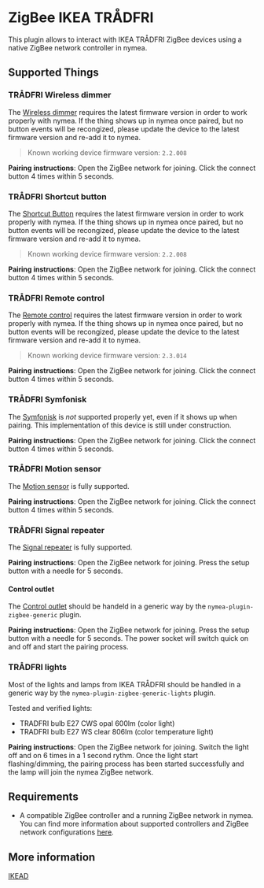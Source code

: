 # ZigBee IKEA TRÅDFRI

This plugin allows to interact with IKEA TRÅDFRI ZigBee devices using a native ZigBee network controller in nymea.

## Supported Things

### TRÅDFRI Wireless dimmer

The [Wireless dimmer](https://www.ikea.com/us/en/p/tradfri-wireless-dimmer-white-10408598/) requires the latest firmware version in order to work properly with nymea. If the thing shows up in nymea once paired, but no button events will be recongized, please update the device to the latest firmware version and re-add it to nymea.

> Known working device firmware version: `2.2.008`

**Pairing instructions**: Open the ZigBee network for joining. Click the connect button 4 times within 5 seconds.


### TRÅDFRI Shortcut button

The [Shortcut Button](https://www.ikea.com/us/en/p/tradfri-shortcut-button-white-20356382/) requires the latest firmware version in order to work properly with nymea. If the thing shows up in nymea once paired, but no button events will be recongized, please update the device to the latest firmware version and re-add it to nymea.

> Known working device firmware version: `2.2.008`

**Pairing instructions**: Open the ZigBee network for joining. Click the connect button 4 times within 5 seconds.


### TRÅDFRI Remote control

The [Remote control](https://www.ikea.com/us/en/p/tradfri-remote-control-00443130/) requires the latest firmware version in order to work properly with nymea. If the thing shows up in nymea once paired, but no button events will be recongized, please update the device to the latest firmware version and re-add it to nymea.

> Known working device firmware version: `2.3.014`

**Pairing instructions**: Open the ZigBee network for joining. Click the connect button 4 times within 5 seconds.



### TRÅDFRI Symfonisk

The [Symfonisk](https://www.ikea.com/us/en/p/symfonisk-sound-remote-white-20370482/) is *not* supported properly yet, even if it shows up when pairing. This implementation of this device is still under construction.

**Pairing instructions**: Open the ZigBee network for joining. Click the connect button 4 times within 5 seconds.



### TRÅDFRI Motion sensor

The [Motion sensor](https://www.ikea.com/us/en/p/tradfri-wireless-motion-sensor-white-60377655/) is fully supported.

**Pairing instructions**: Open the ZigBee network for joining. Click the connect button 4 times within 5 seconds.



### TRÅDFRI Signal repeater

The [Signal repeater](https://www.ikea.com/us/en/p/tradfri-signal-repeater-30400407/) is fully supported.

**Pairing instructions**: Open the ZigBee network for joining. Press the setup button with a needle for 5 seconds.



#### Control outlet

The [Control outlet](https://www.ikea.com/us/en/p/tradfri-wireless-control-outlet-30356169/) should be handeld in a generic way by the `nymea-plugin-zigbee-generic` plugin.

**Pairing instructions**: Open the ZigBee network for joining. Press the setup button with a needle for 5 seconds. The power socket will switch quick on and off and start the pairing process.



### TRÅDFRI lights

Most of the lights and lamps from IKEA TRÅDFRI should be handled in a generic way by the `nymea-plugin-zigbee-generic-lights` plugin.

Tested and verified lights:

* TRADFRI bulb E27 CWS opal 600lm (color light)
* TRADFRI bulb E27 WS clear 806lm (color temperature light)


**Pairing instructions**: Open the ZigBee network for joining. Switch the light off and on 6 times in a 1 second rythm. Once the light start flashing/dimming, the pairing process has been started successfully and the lamp will join the nymea ZigBee network.



## Requirements

* A compatible ZigBee controller and a running ZigBee network in nymea. You can find more information about supported controllers and ZigBee network configurations [here](https://nymea.io/documentation/users/usage/configuration#zigbee).


## More information

[IKEAD](https://www.ikea.com)
